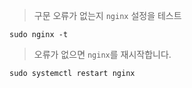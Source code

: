 > 구문 오류가 없는지 `nginx` 설정을 테스트
```shell
sudo nginx -t
```

> 오류가 없으면 `nginx`를 재시작합니다.
```shell
sudo systemctl restart nginx
```


